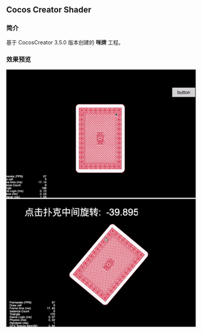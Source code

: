 ## Cocos Creator Shader

### 简介
基于 CocosCreator 3.5.0 版本创建的 **咪牌** 工程。

### 效果预览
![image](../../../gif/202202/2022022421.gif)
![image](../../../gif/202202/2022022422.gif)